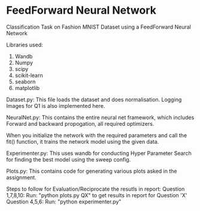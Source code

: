 # FeedForward Neural Network
Classification Task on Fashion MNIST Dataset using a FeedForward Neural Network

Libraries used:
1) Wandb
2) Numpy
3) scipy
4) scikit-learn
5) seaborn
6) matplotlib

Dataset.py:
This file loads the dataset and does normalisation.
Logging Images for Q1 is also implemented here.

NeuralNet.py:
This contains the entire neural net framework, which includes Forward and backward propogation, all required optimizers.

When you initialize the network with the required parameters and call the fit() function, it trains the network model using the given data.

Experimenter.py:
This uses wandb for conducting Hyper Parameter Search for finding the best model using the sweep config.

Plots.py:
This contains code for generating various plots asked in the assignment.

Steps to follow for Evaluation/Reciprocate the resutls in report:
Question 1,7,8,10:
    Run: "python plots.py QX"
    to get results in report for Question 'X'
Question 4,5,6:
    Run: "python experimenter.py"
